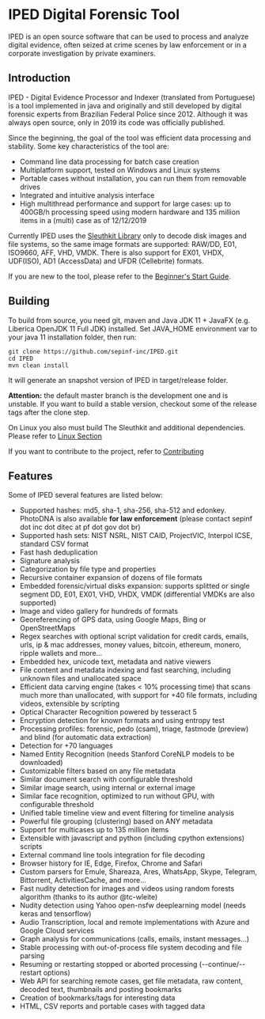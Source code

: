 # IPED Digital Forensic Tool

IPED is an open source software that can be used to process and analyze digital evidence, often seized at crime scenes by law enforcement or in a corporate investigation by private examiners.

## Introduction

IPED - Digital Evidence Processor and Indexer (translated from Portuguese) is a tool implemented in java and originally and still developed by digital forensic experts from Brazilian Federal Police since 2012. Although it was always open source, only in 2019 its code was officially published.

Since the beginning, the goal of the tool was efficient data processing and stability. Some key characteristics of the tool are:

- Command line data processing for batch case creation
- Multiplatform support, tested on Windows and Linux systems
- Portable cases without installation, you can run them from removable drives
- Integrated and intuitive analysis interface
- High multithread performance and support for large cases: up to 400GB/h processing speed using modern hardware and 135 million items in a (multi) case as of 12/12/2019

Currently IPED uses the [Sleuthkit Library](https://github.com/sleuthkit/sleuthkit) only to decode disk images and file systems, so the same image formats are supported: RAW/DD, E01, ISO9660, AFF, VHD, VMDK. There is also support for EX01, VHDX, UDF(ISO), AD1 (AccessData) and UFDR (Cellebrite) formats.

If you are new to the tool, please refer to the [Beginner's Start Guide](https://github.com/lfcnassif/IPED/wiki/Beginner's-Start-Guide).

## Building

To build from source, you need git, maven and Java JDK 11 + JavaFX (e.g. Liberica OpenJDK 11 Full JDK) installed. Set JAVA_HOME environment var to your java 11 installation folder, then run:
```
git clone https://github.com/sepinf-inc/IPED.git
cd IPED
mvn clean install
```
It will generate an snapshot version of IPED in target/release folder.

<b>Attention:</b> the default master branch is the development one and is unstable. If you want to build a stable version, checkout some of the release tags after the clone step.

On Linux you also must build The Sleuthkit and additional dependencies. Please refer to [Linux Section](https://github.com/sepinf-inc/IPED/wiki/Linux)

If you want to contribute to the project, refer to [Contributing](https://github.com/lfcnassif/IPED/wiki/Contributing)

## Features

Some of IPED several features are listed below:

- Supported hashes: md5, sha-1, sha-256, sha-512 and edonkey. PhotoDNA is also available **for law enforcement** (please contact sepinf dot inc dot ditec at pf dot gov dot br)
- Supported hash sets: NIST NSRL, NIST CAID, ProjectVIC, Interpol ICSE, standard CSV format
- Fast hash deduplication 
- Signature analysis
- Categorization by file type and properties
- Recursive container expansion of dozens of file formats
- Embedded forensic/virtual disks expansion: supports splitted or single segment DD, E01, EX01, VHD, VHDX, VMDK (differential VMDKs are also supported) 
- Image and video gallery for hundreds of formats
- Georeferencing of GPS data, using Google Maps, Bing or OpenStreetMaps
- Regex searches with optional script validation for credit cards, emails, urls, ip & mac addresses, money values, bitcoin, ethereum, monero, ripple wallets and more...
- Embedded hex, unicode text, metadata and native viewers
- File content and metadata indexing and fast searching, including unknown files and unallocated space
- Efficient data carving engine (takes < 10% processing time) that scans much more than unallocated, with support for +40 file formats, including videos, extensible by scripting
- Optical Character Recognition powered by tesseract 5
- Encryption detection for known formats and using entropy test
- Processing profiles: forensic, pedo (csam), triage, fastmode (preview) and blind (for automatic data extraction)
- Detection for +70 languages
- Named Entity Recognition (needs Stanford CoreNLP models to be downloaded)
- Customizable filters based on any file metadata
- Similar document search with configurable threshold
- Similar image search, using internal or external image
- Similar face recognition, optimized to run without GPU, with configurable threshold
- Unified table timeline view and event filtering for timeline analysis
- Powerful file grouping (clustering) based on ANY metadata
- Support for multicases up to 135 million items
- Extensible with javascript and python (including cpython extensions) scripts
- External command line tools integration for file decoding
- Browser history for IE, Edge, Firefox, Chrome and Safari
- Custom parsers for Emule, Shareaza, Ares, WhatsApp, Skype, Telegram, Bittorrent, ActivitiesCache, and more...
- Fast nudity detection for images and videos using random forests algorithm (thanks to its author @tc-wleite)
- Nudity detection using Yahoo open-nsfw deeplearning model (needs keras and tensorflow)
- Audio Transcription, local and remote implementations with Azure and Google Cloud services
- Graph analysis for communications (calls, emails, instant messages...)
- Stable processing with out-of-process file system decoding and file parsing
- Resuming or restarting stopped or aborted processing (--continue/--restart options)
- Web API for searching remote cases, get file metadata, raw content, decoded text, thumbnails and posting bookmarks
- Creation of bookmarks/tags for interesting data
- HTML, CSV reports and portable cases with tagged data
